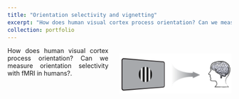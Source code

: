 ```yaml
---
title: "Orientation selectivity and vignetting"
excerpt: "How does human visual cortex process orientation? Can we measure orientation selectivity with fMRI in humans?<br/><img src="/images/brain_and_grating.png"/>"
collection: portfolio
---
```



<img style="float:right ;padding: 15px 0px 15px 25px ;max-width:50%; max-height:50%;" src="/images/brain_and_grating.png"/>
<p style="text-align: justify">
How does human visual cortex process orientation? Can we measure orientation selectivity with fMRI in humans?.</p>
